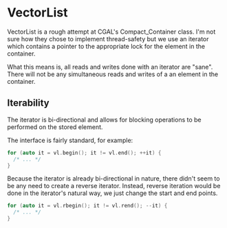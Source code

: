# VectorList

VectorList is a rough attempt at CGAL's Compact_Container class.
I'm not sure how they chose to implement thread-safety but we use
an iterator which contains a pointer to the appropriate lock for
the element in the container. 

What this means is, all reads and writes done with an iterator are
"sane". There will not be any simultaneous reads and writes of a 
an element in the container.

## Iterability

The iterator is bi-directional and allows for blocking operations
to be performed on the stored element.

The interface is fairly standard, for example:
```cpp
for (auto it = vl.begin(); it != vl.end(); ++it) {
  /* ... */
}
```

Because the iterator is already bi-directional in nature, 
there didn't seem to be any need to create a reverse iterator.
Instead, reverse iteration would be done in the iterator's
natural way, we just change the start and end points.
```cpp
for (auto it = vl.rbegin(); it != vl.rend(); --it) {
  /* ... */
}
```
